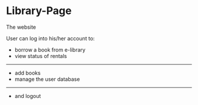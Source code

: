 # Library-Page
The website

User can log into his/her account to:
- borrow a book from e-library
- view status of rentals
***
- add books
- manage the user database
***
- and logout
